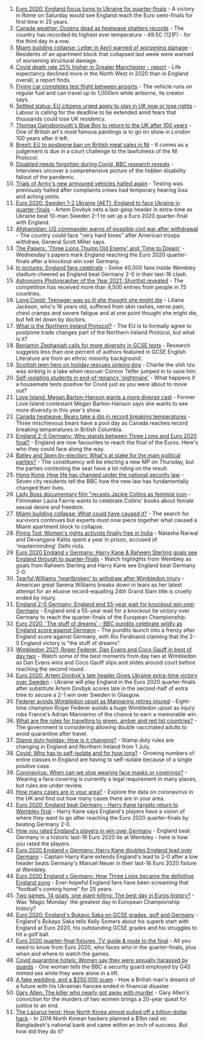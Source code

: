 1. [Euro 2020: England focus turns to Ukraine for quarter-finals](https://www.bbc.co.uk/sport/football/57660584) - A victory in Rome on Saturday would see England reach the Euro semi-finals for first time in 25 years.
2. [Canada weather: Dozens dead as heatwave shatters records](https://www.bbc.co.uk/news/world-us-canada-57654133) - The country has recorded its highest ever temperature - 49.5C (121F) - for the third day in a row.
3. [Miami building collapse: Letter in April warned of worsening damage](https://www.bbc.co.uk/news/world-us-canada-57659311) - Residents of an apartment block that collapsed last week were warned of worsening structural damage.
4. [Covid death rate 25% higher in Greater Manchester - report](https://www.bbc.co.uk/news/health-57658479) - Life expectancy declined more in the North West in 2020 than in England overall, a report finds.
5. [Flying car completes test flight between airports](https://www.bbc.co.uk/news/technology-57651843) - The vehicle runs on regular fuel and can travel up to 1,000km while airborne, its creator says.
6. [Settled status: EU citizens urged apply to stay in UK now or lose rights](https://www.bbc.co.uk/news/uk-politics-57657520) - Labour is calling for the deadline to be extended amid fears that thousands could lose UK residency.
7. [Thomas Gainsborough's Blue Boy to return to the UK after 100 years](https://www.bbc.co.uk/news/entertainment-arts-57649531) - One of British art's most famous paintings is to go on show in London 100 years after it left.
8. [Brexit: EU to postpone ban on British meat sales in NI](https://www.bbc.co.uk/news/uk-northern-ireland-57644497) - It comes as a judgement is due in a court challenge to the lawfulness of the NI Protocol.
9. [Disabled needs forgotten during Covid, BBC research reveals](https://www.bbc.co.uk/news/uk-57652173) - Interviews uncover a comprehensive picture of the hidden disability fallout of the pandemic.
10. [Trials of Army's new armoured vehicles halted again](https://www.bbc.co.uk/news/uk-57659847) - Testing was previously halted after complaints crews had temporary hearing loss and aching joints.
11. [Euro 2020: Sweden 1-2 Ukraine (AET): England to face Ukraine in quarter-finals](https://www.bbc.co.uk/sport/football/51198613) - Artem Dovbyk nets a last-gasp header in extra-time as Ukraine beat 10-man Sweden 2-1 to set up a Euro 2020 quarter-final with England.
12. [Afghanistan: US commander warns of possible civil war after withdrawal](https://www.bbc.co.uk/news/world-asia-57659927) - The country could face "very hard times" after American troops withdraw, General Scott Miller says.
13. [The Papers: 'Three Lions Thump Old Enemy' and 'Time to Dream'](https://www.bbc.co.uk/news/blogs-the-papers-57660473) - Wednesday's papers mark England reaching the Euro 2020 quarter-finals after a knockout win over Germany.
14. [In pictures: England fans celebrate](https://www.bbc.co.uk/news/uk-57657990) - Some 40,000 fans inside Wembley stadium cheered as England beat Germany 2-0 in their last-16 clash.
15. [Astronomy Photographer of the Year 2021: Shortlist revealed](https://www.bbc.co.uk/news/in-pictures-57653901) - The competition has received more than 4,500 entries from people in 75 countries.
16. [Long Covid: Teenager was so ill she thought she might die](https://www.bbc.co.uk/news/health-57653791) - Liliana Jackson, who's 16 years old, suffered from skin rashes, nerve pain, chest cramps and severe fatigue and at one point thought she might die, but felt let down by doctors.
17. [What is the Northern Ireland Protocol?](https://www.bbc.co.uk/news/uk-northern-ireland-57519393) - The EU is to formally agree to postpone trade changes part of the Northern Ireland Protocol, but what is it?
18. [Benjamin Zephaniah calls for more diversity in GCSE texts](https://www.bbc.co.uk/news/education-57656231) - Research suggests less than one percent of authors featured in GCSE English Literature are from an ethnic minority background.
19. [Scottish teen hero on holiday rescues sinking dog](https://www.bbc.co.uk/news/uk-wales-57653931) - Charlie the shih tzu was sinking in a lake when rescuer Connor Telfer jumped in to save him.
20. [Self-isolating students in end-of-tenancy 'nightmare'](https://www.bbc.co.uk/news/newsbeat-57644652) - What happens if a housemate tests positive for Covid just as you were about to move out?
21. [Love Island: Megan Barton-Hanson wants a more diverse cast](https://www.bbc.co.uk/news/entertainment-arts-57649495) - Former Love Island contestant Megan Barton-Hanson says she wants to see more diversity in this year's show.
22. [Canada heatwave: Bears take a dip in record breaking temperatures](https://www.bbc.co.uk/news/world-us-canada-57651894) - Three mischievous bears have a pool day as Canada reaches record breaking temperatures in British Columbia.
23. [England 2-0 Germany: Who stands between Three Lions and Euro 2020 final?](https://www.bbc.co.uk/sport/football/57638163) - England are now favourites to reach the final of the Euros. Here's who they could face along the way.
24. [Batley and Spen by-election: What's at stake for the main political parties?](https://www.bbc.co.uk/news/uk-politics-57639970) - The constituency will be electing a new MP on Thursday, but the parties contesting the seat have a lot riding on the result.
25. [Hong Kong: How life has changed under the national security law](https://www.bbc.co.uk/news/world-asia-china-57649442) - Seven city residents tell the BBC how the new law has fundamentally changed their lives.
26. [Lady Boss documentary film "recasts Jackie Collins as feminist icon](https://www.bbc.co.uk/news/entertainment-arts-57640590) - Filmmaker Laura Fairrie wants to celebrate Collins' books about female sexual desire and freedom.
27. [Miami building collapse: What could have caused it?](https://www.bbc.co.uk/news/world-us-canada-57651025) - The search for survivors continues but experts must now piece together what caused a Miami apartment block to collapse.
28. [Pinjra Tod: Women's rights activists finally free in India](https://www.bbc.co.uk/news/world-asia-india-57648106) - Natasha Narwal and Devangana Kalita spent a year in prison, accused of 'masterminding' Delhi riots.
29. [Euro 2020 England v Germany: Harry Kane & Raheem Sterling goals see England through to quarter-finals](https://www.bbc.co.uk/sport/av/football/57659210) - Watch highlights from Wembley as goals from Raheem Sterling and Harry Kane see England beat Germany 2-0.
30. [Tearful Williams 'heartbroken' to withdraw after Wimbledon injury](https://www.bbc.co.uk/sport/tennis/57656647) - American great Serena Williams breaks down in tears as her latest attempt for an elusive record-equalling 24th Grand Slam title is cruelly ended by injury.
31. [England 2-0 Germany: England end 55-year wait for knockout win over Germany](https://www.bbc.co.uk/sport/football/51198606) - England end a 55-year wait for a knockout tie victory over Germany to reach the quarter-finals of the European Championship.
32. [Euro 2020: 'The stuff of dreams' - BBC pundits celebrate wildly as England score against Germany](https://www.bbc.co.uk/sport/av/football/57659702) - The pundits launch into a frenzy after England score against Germany, with Rio Ferdinand claiming that the 2-0 England victory is "the stuff of dreams".
33. [Wimbledon 2021: Roger Federer, Dan Evans and Coco Gauff in best of day two](https://www.bbc.co.uk/sport/av/tennis/57655463) - Watch some of the best moments from day two at Wimbledon as Dan Evans wins and Coco Gauff slips and slides around court before reaching the second round.
34. [Euro 2020: Artem Dovbyk's late header Gives Ukraine extra-time victory over Sweden](https://www.bbc.co.uk/sport/av/football/57660665) - Ukraine will play England in the Euro 2020 quarter-finals after substitute Artem Dovbyk scores late in the second-half of extra time to secure a 2-1 win over Sweden in Glasgow.
35. [Federer avoids Wimbledon upset as Mannarino retires injured](https://www.bbc.co.uk/sport/tennis/57647106) - Eight-time champion Roger Federer avoids a huge Wimbledon upset as injury robs France's Adrian Mannarino of the chance to earn a memorable win.
36. [What are the rules for travelling to green, amber and red list countries?](https://www.bbc.co.uk/news/explainers-52544307) - The government is considering allowing double vaccinated adults to avoid quarantine after travel.
37. [Stamp duty holiday: How is it changing?](https://www.bbc.co.uk/news/business-53319433) - Stamp duty rules are changing in England and Northern Ireland from 1 July.
38. [Covid: Who has to self-isolate and for how long?](https://www.bbc.co.uk/news/explainers-54239922) - Growing numbers of entire classes in England are having to self-isolate because of a single positive case.
39. [Coronavirus: When can we stop wearing face masks or coverings?](https://www.bbc.co.uk/news/health-51205344) - Wearing a face covering is currently a legal requirement in many places, but rules are under review.
40. [How many cases are in your area?](https://www.bbc.co.uk/news/uk-51768274) - Explore the data on coronavirus in the UK and find out how many cases there are in your area.
41. [Euro 2020: England beat Germany - Harry Kane targets return to Wembley final](https://www.bbc.co.uk/sport/football/57658629) - Harry Kane says England's players have a vision of where they want to go after reaching the Euro 2020 quarter-finals by beating Germany 2-0.
42. [How you rated England's players in win over Germany](https://www.bbc.co.uk/sport/football/51198971) - England beat Germany in a historic last-16 Euro 2020 tie at Wembley - here is how you rated the players.
43. [Euro 2020 England v Germany: Harry Kane doubles England lead over Germany](https://www.bbc.co.uk/sport/av/football/57659206) - Captain Harry Kane extends England's lead to 2-0 after a low header beats Germany's Manuel Neuer in their last-16 Euro 2020 fixture at Wembley.
44. [Euro 2020 England v Germany: How Three Lions became the definitive England song](https://www.bbc.co.uk/news/newsbeat-44711564) - Ever-hopeful England fans have been screaming that "football's coming home" for 25 years.
45. [Two games, 14 goals, one giant-killing: The best day in Euros history?](https://www.bbc.co.uk/sport/football/57646653) - Was 'Magic Monday' the greatest day in European Championship history?
46. [Euro 2020: England's Bukayo Saka on GCSE grades, golf and Germany](https://www.bbc.co.uk/sport/av/football/57623526) - England's Bukayo Saka tells Kelly Somers about his superb start with England at Euro 2020, his outstanding GCSE grades and his struggles to hit a golf ball.
47. [Euro 2020 quarter-final fixtures, TV guide & route to the final](https://www.bbc.co.uk/sport/football/57516261) - All you need to know from Euro 2020, who faces who in the quarter-finals, plus when and where to watch the games.
48. [Covid quarantine hotels: Women say they were sexually harassed by guards](https://www.bbc.co.uk/news/stories-57609164) - One woman tells the BBC a security guard employed by G4S mimed sex while they were alone in a lift.
49. [A fake wedding, and a $250,000 scam](https://www.bbc.co.uk/news/world-europe-57358241) - How a British man's dreams of a future with his Ukrainian fiancee ended in financial disaster.
50. [Gary Allen: The killer who nearly got away with murder](https://www.bbc.co.uk/news/uk-england-57331321) - Gary Allen's conviction for the murders of two women brings a 20-year quest for justice to an end.
51. [The Lazarus heist: How North Korea almost pulled off a billion-dollar hack](https://www.bbc.co.uk/news/stories-57520169) - In 2016 North Korean hackers planned a $1bn raid on Bangladesh's national bank and came within an inch of success. But how did they do it?

